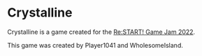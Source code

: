 # Crystalline 

Crystalline is a game created for the [Re:START! Game Jam 2022](https://itch.io/jam/psp-2022-game-jam).

This game was created by Player1041 and WholesomeIsland.
